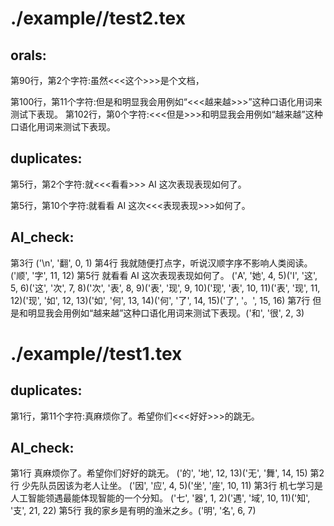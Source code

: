 # ./example//test2.tex
## orals:
第90行，第2个字符:虽然<<<这个>>>是个文档，

第100行，第11个字符:但是和明显我会用例如“<<<越来越>>>”这种口语化用词来测试下表现。
第102行，第0个字符:<<<但是>>>和明显我会用例如“越来越”这种口语化用词来测试下表现。
## duplicates:
第5行，第2个字符:就<<<看看>>> AI 这次表现表现如何了。

第5行，第10个字符:就看看 AI 这次<<<表现表现>>>如何了。

## AI_check:
第3行 
('\n', '翻', 0, 1)
第4行 我就随便打点字，听说汉顺字序不影响人类阅读。
('顺', '字', 11, 12)
第5行 就看看 AI 这次表现表现如何了。
('A', '她', 4, 5)('I', '这', 5, 6)('这', '次', 7, 8)('次', '表', 8, 9)('表', '现', 9, 10)('现', '表', 10, 11)('表', '现', 11, 12)('现', '如', 12, 13)('如', '何', 13, 14)('何', '了', 14, 15)('了', '。', 15, 16)
第7行 但是和明显我会用例如“越来越”这种口语化用词来测试下表现。('和', '很', 2, 3)
# ./example//test1.tex
## duplicates:
第1行，第11个字符:真麻烦你了。希望你们<<<好好>>>的跳无。

## AI_check:
第1行 真麻烦你了。希望你们好好的跳无。
('的', '地', 12, 13)('无', '舞', 14, 15)
第2行 少先队员因该为老人让坐。
('因', '应', 4, 5)('坐', '座', 10, 11)
第3行 机七学习是人工智能领遇最能体现智能的一个分知。
('七', '器', 1, 2)('遇', '域', 10, 11)('知', '支', 21, 22)
第5行 我的家乡是有明的渔米之乡。('明', '名', 6, 7)
